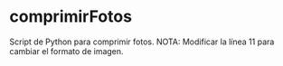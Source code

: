# comprimirFotos
Script de Python para comprimir fotos.
NOTA: Modificar la línea 11 para cambiar el formato de imagen.
